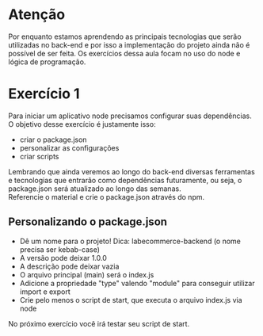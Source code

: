 # Atenção
Por enquanto estamos aprendendo as principais tecnologias que serão utilizadas no back-end e por isso a implementação do projeto ainda não é possível de ser feita. Os exercícios dessa aula focam no uso do node e lógica de programação.

# Exercício 1
Para iniciar um aplicativo node precisamos configurar suas dependências.<br>
O objetivo desse exercício é justamente isso:
- criar o package.json
- personalizar as configurações
- criar scripts

Lembrando que ainda veremos ao longo do back-end diversas ferramentas e tecnologias que entrarão como dependências futuramente, ou seja, o package.json será atualizado ao longo das semanas.
<br>
Referencie o material e crie o package.json através do npm.

## Personalizando o package.json
- Dê um nome para o projeto! Dica: labecommerce-backend (o nome precisa ser kebab-case)
- A versão pode deixar 1.0.0
- A descrição pode deixar vazia
- O arquivo principal (main) será o index.js
- Adicione a propriedade "type" valendo "module" para conseguir utilizar import e export
- Crie pelo menos o script de start, que executa o arquivo index.js via node

No próximo exercício você irá testar seu script de start.
